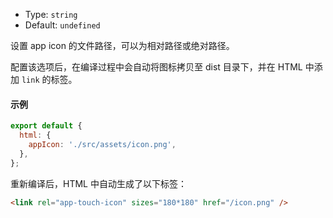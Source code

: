 - Type: `string`
- Default: `undefined`

设置 app icon 的文件路径，可以为相对路径或绝对路径。

配置该选项后，在编译过程中会自动将图标拷贝至 dist 目录下，并在 HTML 中添加 `link` 的标签。

#### 示例

```js
export default {
  html: {
    appIcon: './src/assets/icon.png',
  },
};
```

重新编译后，HTML 中自动生成了以下标签：

```html
<link rel="app-touch-icon" sizes="180*180" href="/icon.png" />
```
